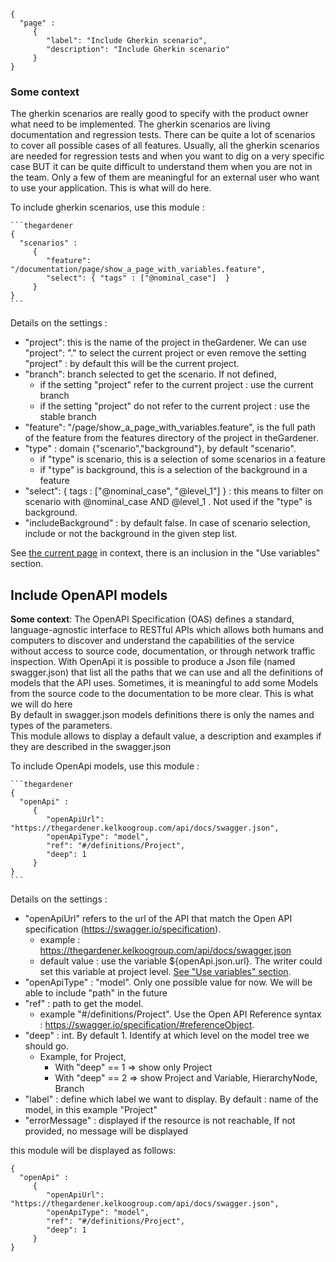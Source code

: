 ```thegardener
{
  "page" :
     {
        "label": "Include Gherkin scenario",
        "description": "Include Gherkin scenario"
     }
}
```


### Some context 

The gherkin scenarios are really good to specify with the product owner what need to be implemented. 
The gherkin scenarios are living documentation and regression tests. 
There can be quite a lot of scenarios to cover all possible cases of all features. 
Usually, all the gherkin scenarios are needed for regression tests and when you want to dig on a very specific case BUT it can be quite difficult to understand them when you are not in the team. 
Only a few of them are meaningful for an external user who want to use your application. This is what will do here.
  
To include gherkin scenarios, use this module :

````
```thegardener
{
  "scenarios" : 
     {
        "feature": "/documentation/page/show_a_page_with_variables.feature",
        "select": { "tags" : ["@nominal_case"]  }
     }
}
```
```` 

Details on the settings :

- "project": this is the name of the project in theGardener. We can use "project": "." to select the current project or even remove the setting "project" : by default this will be the current project.
- "branch": branch selected to get the scenario.  If not defined, 
   - if the setting "project" refer to the current project : use the current branch
   - if the setting "project" do not refer to the current project : use the stable branch
- "feature": "/page/show_a_page_with_variables.feature", is the full path of the feature from the features directory of the project in theGardener. 
- "type" :  domain {"scenario","background"}, by default "scenario". 
   - if "type" is scenario, this is a selection of some scenarios in a feature
   - if "type" is background, this is a selection of the background in a feature
- "select": { tags : ["@nominal_case", "@level_1"]  } : this means to filter on scenario with @nominal_case AND @level_1 . Not used if the "type" is background.
- "includeBackground" : by default false. In case of scenario selection, include or not the background in the given step list.
 

See [the current page](https://github.com/KelkooGroup/theGardener/blob/master/documentation/guides/write.md) in context, there is an inclusion in the "Use variables" section.


## Include OpenAPI models    
**Some context**: The OpenAPI Specification (OAS) defines a standard, language-agnostic interface to RESTful APIs which allows both humans and computers to discover and understand the capabilities of the service without access to source code, documentation, or through network traffic inspection.
With OpenApi it is possible to produce a Json file (named swagger.json) that list all the paths that we can use and all the definitions of models that the API uses.
Sometimes, it is meaningful to add some Models from the source code to the documentation to be more clear. This is what we will do here  
By default in swagger.json models definitions there is only the names and types of the parameters.   
This module allows to display a default value, a description and examples if they are described in the swagger.json 

To include OpenApi models, use this module :

````
```thegardener
{
  "openApi" : 
     {
        "openApiUrl": "https://thegardener.kelkoogroup.com/api/docs/swagger.json",
        "openApiType": "model",
        "ref": "#/definitions/Project",
        "deep": 1
     }
}
```
````

Details on the settings :

- "openApiUrl" refers to the url of the API that match the Open API specification (https://swagger.io/specification).
   - example : https://thegardener.kelkoogroup.com/api/docs/swagger.json
   - default value : use the variable ${openApi.json.url}. The writer could set this variable at project level. [See "Use variables" section](thegardener://path=theGardener>>_Write_/Write#use-variables). 
- "openApiType" : "model". Only one possible value for now. We will be able to include "path" in the future
- "ref" : path to get the model. 
   - example "#/definitions/Project". Use the Open API Reference syntax : https://swagger.io/specification/#referenceObject.
- "deep" : int. By default 1. Identify at which level on the model tree we should go.
   - Example, for Project, 
      - With "deep" == 1 => show only Project
      - With "deep" == 2 => show Project and Variable, HierarchyNode, Branch
- "label" : define which label we want to display. By default : name of the model, in this example "Project"
- "errorMessage" : displayed if the resource is not reachable, If not provided, no message will be displayed

this module will be displayed as follows:

```thegardener
{
  "openApi" : 
     {
        "openApiUrl": "https://thegardener.kelkoogroup.com/api/docs/swagger.json",
        "openApiType": "model",
        "ref": "#/definitions/Project",
        "deep": 1
     }
}
```

